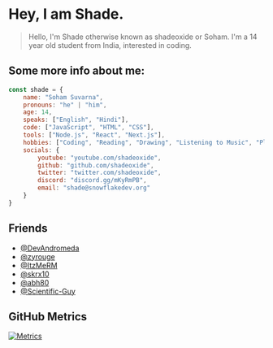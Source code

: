 # Hey, I am Shade.
> Hello, I'm Shade otherwise known as shadeoxide or Soham. 
> I'm a 14 year old student from India, interested in coding.

## Some more info about me: 
```js
const shade = {
    name: "Soham Suvarna",
    pronouns: "he" | "him",
    age: 14,
    speaks: ["English", "Hindi"],
    code: ["JavaScript", "HTML", "CSS"],
    tools: ["Node.js", "React", "Next.js"],
    hobbies: ["Coding", "Reading", "Drawing", "Listening to Music", "Playing Guitar"],
    socials: {
        youtube: "youtube.com/shadeoxide",
        github: "github.com/shadeoxide",
        twitter: "twitter.com/shadeoxide",
        discord: "discord.gg/mKyRmPB",
        email: "shade@snowflakedev.org"
    }
}
```

## Friends
- [@DevAndromeda](https://github.com/DevAndromeda)
- [@zyrouge](https://github.com/zyrouge)
- [@ItzMeRM](https://github.com/ItzMeRM)
- [@skrx10](https://github.com/skrx10)
- [@abh80](https://github.com/abh80)
- [@Scientific-Guy](https://github.com/Scientific-Guy)

## GitHub Metrics
[![Metrics](https://metrics.lecoq.io/shadeoxide)](https://github.com/lowlighter/metrics)
